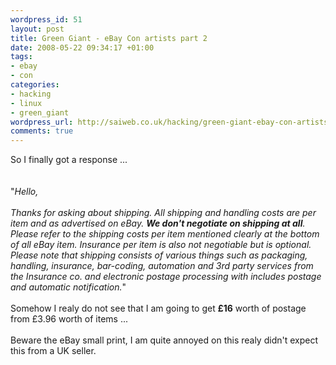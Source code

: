 ```yaml
--- 
wordpress_id: 51
layout: post
title: Green Giant - eBay Con artists part 2
date: 2008-05-22 09:34:17 +01:00
tags: 
- ebay
- con
categories: 
- hacking
- linux
- green_giant
wordpress_url: http://saiweb.co.uk/hacking/green-giant-ebay-con-artists-part-2
comments: true
---
```

<div style=''>So I finally got a response ...<br /><br /><br />"<i>Hello,<br /><br />Thanks for asking about shipping. All shipping and handling costs are per item and as advertised on eBay. <b>We don't negotiate on shipping at all</b>. Please refer to the shipping costs per item mentioned clearly at the bottom of all eBay item. Insurance per item is also not negotiable but is optional. Please note that shipping consists of various things such as packaging, handling, insurance, bar-coding, automation and 3rd party services from the Insurance co. and electronic postage processing with includes postage and automatic notification.</i>"<br /><br />Somehow I realy do not see that I am going to get <b>£16</b> worth of postage from £3.96 worth of items ...<br /><br />Beware the eBay small print, I am quite annoyed on this realy didn't expect this from a UK seller.<br /><br /><br /><br /><br /></div>
